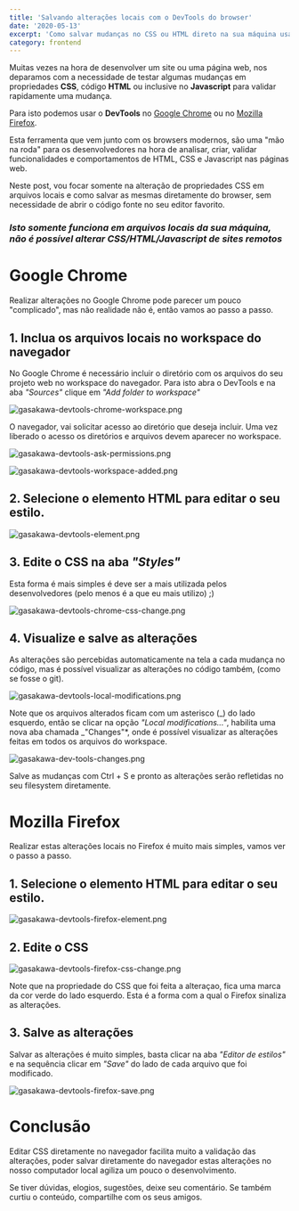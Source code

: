 ```yaml
---
title: 'Salvando alterações locais com o DevTools do browser'
date: '2020-05-13'
excerpt: 'Como salvar mudanças no CSS ou HTML direto na sua máquina usando DevTools'
category: frontend
---
```


Muitas vezes na hora de desenvolver um site ou uma página web, nos deparamos com a necessidade de testar algumas mudanças em propriedades **CSS**, código **HTML** ou inclusive no **Javascript** para validar rapidamente uma mudança.

Para isto podemos usar o **DevTools** no [Google Chrome](https://developers.google.com/web/tools/chrome-devtools) ou no [Mozilla Firefox](https://developer.mozilla.org/pt-BR/docs/Tools).

Esta ferramenta que vem junto com os browsers modernos, são uma "mão na roda" para os desenvolvedores na hora de analisar, criar, validar funcionalidades e comportamentos de HTML, CSS e Javascript nas páginas web.

Neste post, vou focar somente na alteração de propriedades CSS em arquivos locais e como salvar as mesmas diretamente do browser, sem necessidade de abrir o código fonte no seu editor favorito.

### _Isto somente funciona em arquivos locais da sua máquina, não é possível alterar CSS/HTML/Javascript de sites remotos_

# Google Chrome

Realizar alterações no Google Chrome pode parecer um pouco "complicado", mas não realidade não é, então vamos ao passo a passo.

## 1. Inclua os arquivos locais no workspace do navegador

No Google Chrome é necessário incluir o diretório com os arquivos do seu projeto web no workspace do navegador. Para isto abra o DevTools e na aba _"Sources"_ clique em _"Add folder to workspace"_

![gasakawa-devtools-chrome-workspace.png](https://gasakawa-blog.s3.amazonaws.com/gasakawa_devtools_chrome_workspace_66e0b01da2.png)

O navegador, vai solicitar acesso ao diretório que deseja incluir. Uma vez liberado o acesso os diretórios e arquivos devem aparecer no workspace.

![gasakawa-devtools-ask-permissions.png](https://gasakawa-blog.s3.amazonaws.com/gasakawa_devtools_ask_permissions_bd45ad6d6b.png)

![gasakawa-devtools-workspace-added.png](https://gasakawa-blog.s3.amazonaws.com/gasakawa_devtools_workspace_added_5077614fb4.png)

## 2. Selecione o elemento HTML para editar o seu estilo.

![gasakawa-devtools-element.png](https://gasakawa-blog.s3.amazonaws.com/gasakawa_devtools_element_dfa0119ac1.png)

## 3. Edite o CSS na aba _"Styles"_

Esta forma é mais simples é deve ser a mais utilizada pelos desenvolvedores (pelo menos é a que eu mais utilizo) ;)

![gasakawa-devtools-chrome-css-change.png](https://gasakawa-blog.s3.amazonaws.com/gasakawa_devtools_chrome_css_change_16d5a72b61.png)

## 4. Visualize e salve as alterações

As alterações são percebidas automaticamente na tela a cada mudança no código, mas é possível visualizar as alterações no código também, (como se fosse o git).

![gasakawa-devtools-local-modifications.png](https://gasakawa-blog.s3.amazonaws.com/gasakawa_devtools_local_modifications_7a375c5dc7.png)

Note que os arquivos alterados ficam com um asterisco (_) do lado esquerdo, então se clicar na opção _"Local modifications..."_, habilita uma nova aba chamada _"Changes"\*, onde é possível visualizar as alterações feitas em todos os arquivos do workspace.

![gasakawa-dev-tools-changes.png](https://gasakawa-blog.s3.amazonaws.com/gasakawa_dev_tools_changes_121e97f3bb.png)

Salve as mudanças com Ctrl + S e pronto as alterações serão refletidas no seu filesystem diretamente.

# Mozilla Firefox

Realizar estas alterações locais no Firefox é muito mais simples, vamos ver o passo a passo.

## 1. Selecione o elemento HTML para editar o seu estilo.

![gasakawa-devtools-firefox-element.png](https://gasakawa-blog.s3.amazonaws.com/gasakawa_devtools_firefox_element_8e03ad7bd4.png)

## 2. Edite o CSS

![gasakawa-devtools-firefox-css-change.png](https://gasakawa-blog.s3.amazonaws.com/gasakawa_devtools_firefox_css_change_89212c13fc.png)

Note que na propriedade do CSS que foi feita a alteraçao, fica uma marca da cor verde do lado esquerdo. Esta é a forma com a qual o Firefox sinaliza as alterações.

## 3. Salve as alterações

Salvar as alterações é muito simples, basta clicar na aba _"Editor de estilos"_ e na sequência clicar em _"Save"_ do lado de cada arquivo que foi modificado.

![gasakawa-devtools-firefox-save.png](https://gasakawa-blog.s3.amazonaws.com/gasakawa_devtools_firefox_save_c7e3780ba5.png)

# Conclusão

Editar CSS diretamente no navegador facilita muito a validação das alterações, poder salvar diretamente do navegador estas alterações no nosso computador local agiliza um pouco o desenvolvimento.

Se tiver dúvidas, elogios, sugestões, deixe seu comentário. Se também curtiu o conteúdo, compartilhe com os seus amigos.
